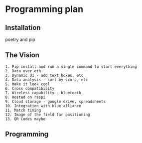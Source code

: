 # Programming plan
## Installation
poetry and pip

## The Vision
```
1. Pip install and run a single command to start everything
2. Data over eth
3. Dynamic UI - add text boxes, etc
4. Data analysis - sort by score, etc
5. Make it look cool
6. Cross compatibility
7. Wireless capability - bluetooth
8. Hosted on raspi
9. Cloud storage - google drive, spreadsheets
10. Integration with blue alliance
11. Match timing
12. Image of the field for positioning
13. QR Codes maybe
```

## Programming
